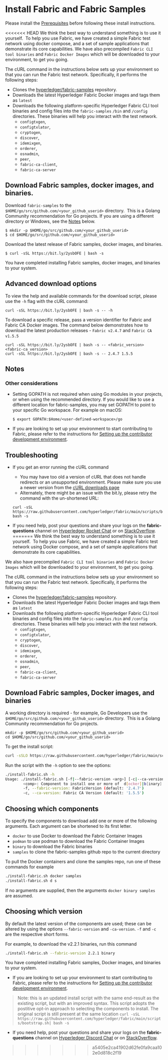 # Install Fabric and Fabric Samples

Please install the [Prerequisites](./prereqs.html) before following these install instructions.

<<<<<<< HEAD
We think the best way to understand something is to use it yourself.  To help you use Fabric, we have created a simple Fabric test network using docker compose, and a set of sample applications that demonstrate its core capabilities.
We have also precompiled `Fabric CLI tool binaries` and `Fabric Docker Images` which will be downloaded to your environment, to get you going.

The cURL command in the instructions below sets up your environment so that you can run the Fabric test network. Specifically, it performs the following steps:
* Clones the [hyperledger/fabric-samples](https://github.com/hyperledger/fabric-samples) repository.
* Downloads the latest Hyperledger Fabric Docker images and tags them as `latest`
* Downloads the following platform-specific Hyperledger Fabric CLI tool binaries and config files into the `fabric-samples` `/bin` and `/config` directories. These binaries will help you interact with the test network.
  * `configtxgen`,<br>
  * `configtxlator`,<br>
  * `cryptogen`,<br>
  * `discover`,<br>
  * `idemixgen`,<br>
  * `orderer`,<br>
  * `osnadmin`,<br>
  * `peer`,<br>
  * `fabric-ca-client`,<br>
  * `fabric-ca-server`<br>


## Download Fabric samples, docker images, and binaries.

Download `fabric-samples` to the `$HOME/go/src/github.com/<your_github_userid>` directory.  This is a Golang Community recommendation for Go projects. If you are using a different directory or Windows, see the [Notes](https://hyperledger-fabric.readthedocs.io/en/latest/install.html#notes) below.

```shell
$ mkdir -p $HOME/go/src/github.com/<your_github_userid>
$ cd $HOME/go/src/github.com/<your_github_userid>
```

Download the latest release of Fabric samples, docker images, and binaries.

```shell
$ curl -sSL https://bit.ly/2ysbOFE | bash -s
```

You have completed installing Fabric samples, docker images, and binaries to your system.

## Advanced download options

To view the help and available commands for the download script, please use the `-h` flag with the cURL command:

```shell
curl -sSL https://bit.ly/2ysbOFE | bash -s -- -h
```

To download a specific release, pass a version identifier for Fabric and Fabric CA Docker images. The command below demonstrates how to download the latest production releases - `Fabric v2.4.7` and `Fabric CA v1.5.5` 

```shell
curl -sSL https://bit.ly/2ysbOFE | bash -s -- <fabric_version> <fabric-ca_version>
curl -sSL https://bit.ly/2ysbOFE | bash -s -- 2.4.7 1.5.5
```

## Notes

### Other considerations

* Setting GOPATH is not required when using Go modules in your projects, or when using the recommended directory. If you would like to use a different location for fabric-samples, you may set GOPATH to point to your specific Go workspace. For example on macOS:

  ```shell
  $ export GOPATH:$Home/<user-defined-workspace>/go
  ```

* If you are looking to set up your environment to start contributing to Fabric, please refer to the instructions for [Setting up the contributor development environment](https://hyperledger-fabric.readthedocs.io/en/latest/dev-setup/devenv.html).

## Troubleshooting

* If you get an error running the cURL command
  * You may have too old a version of cURL that does not handle redirects or an unsupported environment. Please make sure you use a newer version from the [cURL downloads page](https://curl.haxx.se/download.html)
  * Alternately, there might be an issue with the bit.ly, please retry the command with the un-shortened URL:
  ```shell
  curl -sSL https://raw.githubusercontent.com/hyperledger/fabric/main/scripts/bootstrap.sh| bash -s 
  ```

* If you need help, post your questions and share your logs on the **fabric-questions** channel on [Hyperledger Rocket Chat](https://chat.hyperledger.org/home) or on [StackOverflow](https://stackoverflow.com/questions/tagged/hyperledger-fabric).
=======
We think the best way to understand something is to use it yourself.  To help you use Fabric, we have created a simple Fabric test network using Docker compose, and a set of sample applications that demonstrate its core capabilities.

We also have precompiled `Fabric CLI tool binaries` and `Fabric Docker Images` which will be downloaded to your environment, to get you going.

The cURL command in the instructions below sets up your environment so that you can run the Fabric test network. Specifically, it performs the following steps:

* Clones the [hyperledger/fabric-samples](https://github.com/hyperledger/fabric-samples) repository.
* Downloads the latest Hyperledger Fabric Docker images and tags them as `latest`
* Downloads the following platform-specific Hyperledger Fabric CLI tool binaries and config files into the `fabric-samples` `/bin` and `/config` directories. These binaries will help you interact with the test network.
  * `configtxgen`,
  * `configtxlator`,
  * `cryptogen`,
  * `discover`,
  * `idemixgen`,
  * `orderer`,
  * `osnadmin`,
  * `peer`,
  * `fabric-ca-client`,
  * `fabric-ca-server`

## Download Fabric samples, Docker images, and binaries

A working directory is required - for example, Go Developers use the `$HOME/go/src/github.com/<your_github_userid>` directory.  This is a Golang Community recommendation for Go projects.

```shell
mkdir -p $HOME/go/src/github.com/<your_github_userid>
cd $HOME/go/src/github.com/<your_github_userid>
```

To get the install script:

```bash
curl -sSLO https://raw.githubusercontent.com/hyperledger/fabric/main/scripts/install-fabric.sh && chmod +x install-fabric.sh
```

Run the script with the `-h` option to see the options:

```bash
./install-fabric.sh -h
Usage: ./install-fabric.sh [-f|--fabric-version <arg>] [-c|--ca-version <arg>] <comp-1> [<comp-2>] ... [<comp-n>] ...
        <comp>: Component to install one or more of  d[ocker]|b[inary]|s[amples]. If none specified, all will be installed
        -f, --fabric-version: FabricVersion (default: '2.4.7')
        -c, --ca-version: Fabric CA Version (default: '1.5.5')
```

## Choosing which components

To specify the components to download add one or more of the following arguments. Each argument can be shortened to its first letter.

* `docker` to use Docker to download the Fabric Container Images
* `podman` to use podman to download the Fabric Container Images
* `binary` to download the Fabric binaries
* `samples` to clone the fabric-samples github repo to the current directory

To pull the Docker containers and clone the samples repo, run one of these commands for example

```bash
./install-fabric.sh docker samples
./install-fabric.sh d s
```

If no arguments are supplied, then the arguments `docker binary samples` are assumed.

## Choosing which version

By default the latest version of the components are used; these can be altered by using the options `--fabric-version` and `-ca-version`.  `-f` and `-c` are the respective short forms.

For example, to download the v2.2.1 binaries, run this command

```bash
./install-fabric.sh --fabric-version 2.2.1 binary
```

You have completed installing Fabric samples, Docker images, and binaries to your system.

* If you are looking to set up your environment to start contributing to Fabric, please refer to the instructions for [Setting up the contributor development environment](https://hyperledger-fabric.readthedocs.io/en/latest/dev-setup/devenv.html).

> Note: this is an updated install script with the same end-result as the existing script, but with an improved syntax. This script adopts the postitive opt-in approach to selecting the components to install.  The original script is still present at the same location `curl -sSL https://raw.githubusercontent.com/hyperledger/fabric/main/scripts/bootstrap.sh| bash -s`

* If you need help, post your questions and share your logs on the **fabric-questions** channel on [Hyperledger Discord Chat](https://discord.com/invite/hyperledger) or on [StackOverflow](https://stackoverflow.com/questions/tagged/hyperledger-fabric).
>>>>>>> a5405e2ca41902d62fe0fa9caa102e0d818c2f19

<!--- Licensed under Creative Commons Attribution 4.0 International License
https://creativecommons.org/licenses/by/4.0/ -->
